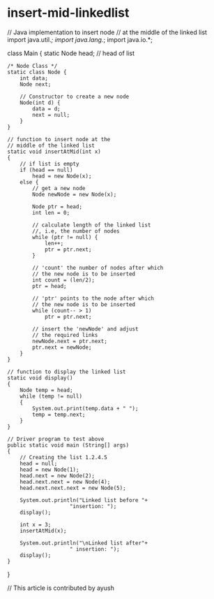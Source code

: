 # insert-mid-linkedlist
// Java implementation to insert node
// at the middle of the linked list
import java.util.*;
import java.lang.*;
import java.io.*;

class Main
{
	static Node head; // head of list

	/* Node Class */
	static class Node {
		int data;
		Node next;
		
		// Constructor to create a new node
		Node(int d) {
			data = d;
			next = null;
		}
	}

	// function to insert node at the
	// middle of the linked list
	static void insertAtMid(int x)
	{
		// if list is empty
		if (head == null)
			head = new Node(x);
		else {
			// get a new node
			Node newNode = new Node(x);

			Node ptr = head;
			int len = 0;

			// calculate length of the linked list
			//, i.e, the number of nodes
			while (ptr != null) {
				len++;
				ptr = ptr.next;
			}

			// 'count' the number of nodes after which
			// the new node is to be inserted
			int count = (len/2);
			ptr = head;

			// 'ptr' points to the node after which
			// the new node is to be inserted
			while (count-- > 1)
				ptr = ptr.next;

			// insert the 'newNode' and adjust
			// the required links
			newNode.next = ptr.next;
			ptr.next = newNode;
		}
	}

	// function to display the linked list
	static void display()
	{
		Node temp = head;
		while (temp != null)
		{
			System.out.print(temp.data + " ");
			temp = temp.next;
		}
	}

	// Driver program to test above
	public static void main (String[] args)
	{
		// Creating the list 1.2.4.5
		head = null;
		head = new Node(1);
		head.next = new Node(2);
		head.next.next = new Node(4);
		head.next.next.next = new Node(5);
		
		System.out.println("Linked list before "+
						"insertion: ");
		display();

		int x = 3;
		insertAtMid(x);

		System.out.println("\nLinked list after"+
						" insertion: ");
		display();
	}
}

// This article is contributed by ayush
